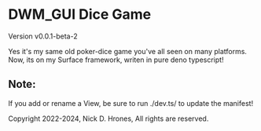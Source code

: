 # DWM_GUI Dice Game
Version v0.0.1-beta-2    

Yes it's my same old poker-dice game you've all seen on many platforms.    
Now, its on my Surface framework, writen in pure deno typescript!

## Note:
If you add or rename a View, be sure to run ./dev.ts/ to update the manifest!    

Copyright 2022-2024, Nick D. Hrones, All rights are reserved.
